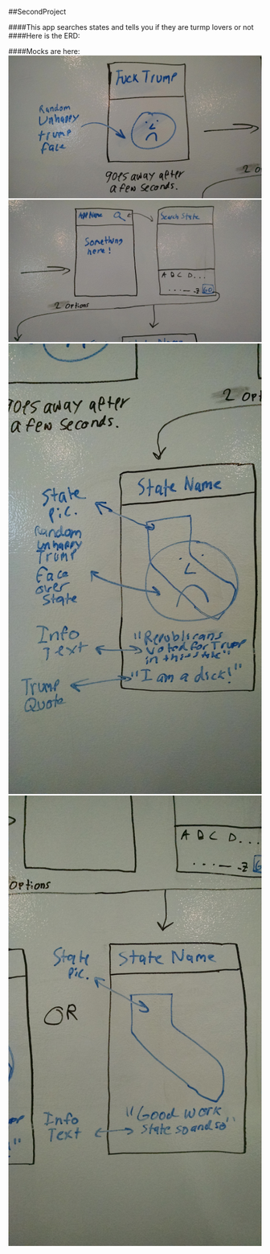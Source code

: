 ##SecondProject

####This app searches states and tells you if they are turmp lovers or not
####Here is the ERD:

####Mocks are here:
![](images/one.jpg)
![](images/two.jpg)
![](images/three.jpg)
![](images/four.jpg)